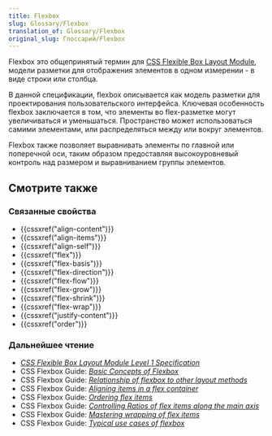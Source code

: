 ```yaml
---
title: Flexbox
slug: Glossary/Flexbox
translation_of: Glossary/Flexbox
original_slug: Глоссарий/Flexbox
---
```


Flexbox это общепринятый термин для [CSS Flexible Box Layout Module](https://www.w3.org/TR/css-flexbox-1/), модели разметки для отображения элементов в одном измерении - в виде строки или столбца.

В данной спецификации, flexbox описывается как модель разметки для проектирования пользовательского интерфейса. Ключевая особенность flexbox заключается в том, что элементы во flex-разметке могут увеличиваться и уменьшаться. Пространство может использоваться самими элементами, или распределяться между или вокруг элементов.

Flexbox также позволяет выравнивать элементы по главной или поперечной оси, таким образом предоставляя высокоуровневый контроль над размером и выравниванием группы элементов.

## Смотрите также

### Связанные свойства

- {{cssxref("align-content")}}
- {{cssxref("align-items")}}
- {{cssxref("align-self")}}
- {{cssxref("flex")}}
- {{cssxref("flex-basis")}}
- {{cssxref("flex-direction")}}
- {{cssxref("flex-flow")}}
- {{cssxref("flex-grow")}}
- {{cssxref("flex-shrink")}}
- {{cssxref("flex-wrap")}}
- {{cssxref("justify-content")}}
- {{cssxref("order")}}

### Дальнейшее чтение

- _[CSS Flexible Box Layout Module Level 1 Specification](https://www.w3.org/TR/css-flexbox-1/)_
- CSS Flexbox Guide: _[Basic Concepts of Flexbox](/ru/docs/Web/CSS/CSS_Flexible_Box_Layout/Basic_Concepts_of_Flexbox)_
- CSS Flexbox Guide: _[Relationship of flexbox to other layout methods](/ru/docs/Web/CSS/CSS_Flexible_Box_Layout/Relationship_of_Flexbox_to_Other_Layout_Methods)_
- CSS Flexbox Guide: _[Aligning items in a flex container](/ru/docs/Web/CSS/CSS_Flexible_Box_Layout/Aligning_Items_in_a_Flex_Container)_
- CSS Flexbox Guide: _[Ordering flex items](/ru/docs/Web/CSS/CSS_Flexible_Box_Layout/Ordering_Flex_Items)_
- CSS Flexbox Guide: _[Controlling Ratios of flex items along the main axis](/ru/docs/Web/CSS/CSS_Flexible_Box_Layout/Controlling_Ratios_of_Flex_Items_Along_the_Main_Ax)_
- CSS Flexbox Guide: _[Mastering wrapping of flex items](/ru/docs/Web/CSS/CSS_Flexible_Box_Layout/Mastering_Wrapping_of_Flex_Items)_
- CSS Flexbox Guide: _[Typical use cases of flexbox](/ru/docs/Web/CSS/CSS_Flexible_Box_Layout/Typical_Use_Cases_of_Flexbox)_
